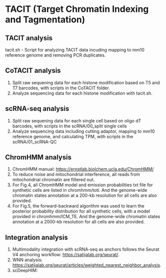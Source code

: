 # TACIT (Target Chromatin Indexing and Tagmentation)

## TACIT analysis
tacit.sh - Script for analyzing TACIT data incuding mapping to mm10 reference genome and removing PCR duplicates.

## CoTACIT analysis
1. Split raw sequening data for each histone modification based on T5 and T7 barcodes, with scripts in the CoTACIT folder.
2. Analyze sequencing data for each histone modification with tacit.sh.

## scRNA-seq analysis
1. Split raw sequening data for each single cell based on oligo dT barcodes, with scripts in the scRNA/00_split single cells
2. Analyze sequencing data including cutting adaptor, mapping to mm10 reference genome, and calculating TPM, with scripts in the scRNA/01_scRNA-QC

## ChromHMM analysis
1. ChromHMM manual: https://ernstlab.biolchem.ucla.edu/ChromHMM/
2. To reduce noise and mitochondrial interference, all reads from mitochondrial chromatin are filtered out.
3. For Fig.4, all ChromHMM model and emission probabilities txt file for synthetic cells are listed in chromhmm/toti. And the genome-wide chromatin states annotation at a 200-kb resolution for all cells are also provided.
4. For Fig.5, the forward-backward algorithm was used to learn the posterior probability distribution for all synthetic cells, with a model provided in chromhmm/ICM_TE. And the genome-wide chromatin states annotation at a 2000-kb resolution for all cells are also provided.

## Integration analysis
1. Multimodality integration with scRNA-seq as anchors follows the Seurat V4 anchoring workflow: https://satijalab.org/seurat/.
2. WNN analysis: https://satijalab.org/seurat/articles/weighted_nearest_neighbor_analysis.
2. scDeepHIM:
